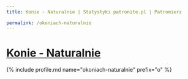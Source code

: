 ```yaml
---
title: Konie - Naturalnie | Statystyki patronite.pl | Patromierz

permalink: /okoniach-naturalnie
---
```


# [Konie - Naturalnie](https://patronite.pl/okoniach-naturalnie)

{% include profile.md name="okoniach-naturalnie" prefix="o" %}
